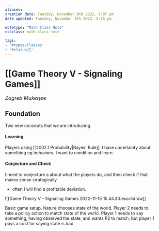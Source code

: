 ```yaml
---
aliases:
creation date: Tuesday, November 8th 2022, 5:07 pm
date updated: Tuesday, November 8th 2022, 5:15 pm

notetype: "Math Class Note"
cssclass: math-class-note

tags: 
- '#types/classes'
- '#status/🚧'
---
```


# [[Game Theory V - Signaling Games]]
<span style = "font-size:120%"><i >Zagreb Mukerjee </i></span>

## Foundation

Two new concepts that we are introducing. 

#### Learning
Players using [[2002.1 Probability|Bayes' Rule]]. I have uncertainty about something eg behaviors. I want to condition and learn. 

#### Conjecture and Check
I need to conjecture a about what the players do, and then check if that makes sense strategically
- often I will find a profitable deviation.


![[Game Theory V - Signaling Games 2022-11-15 15.44.30.excalidraw]]

Basic game setup. Nature chooses state of the world. Player 2 needs to take a policy action to match state of the world. Player 1 needs to say something, having observed the state, and wants P2 to match; but player 1 pays a cost for saying state is bad